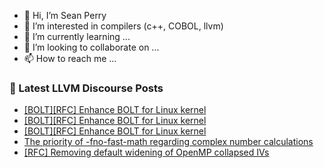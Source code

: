 - 👋 Hi, I’m Sean Perry
- 👀 I’m interested in compilers (c++, COBOL, llvm)
- 🌱 I’m currently learning ...
- 💞️ I’m looking to collaborate on ...
- 📫 How to reach me ...

<!---
s66perry/s66perry is a ✨ special ✨ repository because its `README.md` (this file) appears on your GitHub profile.
You can click the Preview link to take a look at your changes.
--->
### 📕 Latest LLVM Discourse Posts

<!-- DISCOURSE-LLVM:START -->
- [[BOLT][RFC] Enhance BOLT for Linux kernel](https://discourse.llvm.org/t/bolt-rfc-enhance-bolt-for-linux-kernel/84157#post_20)
- [[BOLT][RFC] Enhance BOLT for Linux kernel](https://discourse.llvm.org/t/bolt-rfc-enhance-bolt-for-linux-kernel/84157#post_19)
- [[BOLT][RFC] Enhance BOLT for Linux kernel](https://discourse.llvm.org/t/bolt-rfc-enhance-bolt-for-linux-kernel/84157#post_18)
- [The priority of -fno-fast-math regarding complex number calculations](https://discourse.llvm.org/t/the-priority-of-fno-fast-math-regarding-complex-number-calculations/84679#post_8)
- [[RFC] Removing default widening of OpenMP collapsed IVs](https://discourse.llvm.org/t/rfc-removing-default-widening-of-openmp-collapsed-ivs/84976#post_1)
<!-- DISCOURSE-LLVM:END -->
